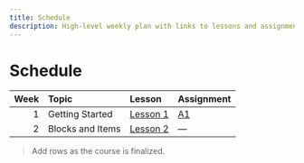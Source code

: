 ```yaml
---
title: Schedule
description: High-level weekly plan with links to lessons and assignments.
---
```


# Schedule

| Week | Topic | Lesson | Assignment |
| ---: | :---- | :----- | :--------- |
| 1 | Getting Started | [Lesson 1](lessons/01-getting-started.md) | [A1](../assignments/01-first-mod.md) |
| 2 | Blocks and Items | [Lesson 2](lessons/02-blocks-and-items.md) | — |

> Add rows as the course is finalized.
